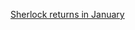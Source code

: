 ---
layout: post
wordpress_id: 1369
wordpress_url: http://noesbueno.com/archives/1369
date: '2011-12-12 12:18:53 -0600'
date_gmt: '2011-12-12 17:18:53 -0600'
body: |
  <p><a href="http://kottke.org/11/12/sherlock-returns-in-january">Sherlock returns in January</a></p>
---